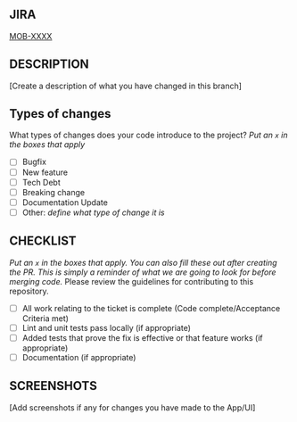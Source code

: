 ## JIRA
[MOB-XXXX](https://karhoo.atlassian.net/browse/MOB-XXXX)

## DESCRIPTION
[Create a description of what you have changed in this branch]

## Types of changes

What types of changes does your code introduce to the project?
_Put an `x` in the boxes that apply_

- [ ] Bugfix 
- [ ] New feature 
- [ ] Tech Debt
- [ ] Breaking change 
- [ ] Documentation Update
- [ ] Other: *define what type of change it is*

## CHECKLIST

_Put an `x` in the boxes that apply. You can also fill these out after creating the PR. This is simply a reminder of what we are going to look for before merging code._
Please review the guidelines for contributing to this repository.

- [ ] All work relating to the ticket is complete (Code complete/Acceptance Criteria met)
- [ ] Lint and unit tests pass locally (if appropriate)
- [ ] Added tests that prove the fix is effective or that feature works (if appropriate)
- [ ] Documentation (if appropriate)

## SCREENSHOTS
[Add screenshots if any for changes you have made to the App/UI]
